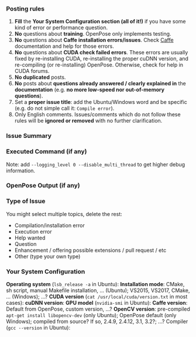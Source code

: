 ### Posting rules
1. **Fill** the **Your System Configuration section (all of it!)** if you have some kind of error or performance question.
2. **No** questions about **training**. OpenPose only implements testing.
3. **No** questions about **Caffe installation errors/issues**. Check [Caffe](http://caffe.berkeleyvision.org) documentation and help for those errors.
4. **No** questions about **CUDA check failed errors**. These errors are usually fixed by re-installing CUDA, re-installing the proper cuDNN version, and re-compiling (or re-installing) OpenPose. Otherwise, check for help in CUDA forums.
5. **No duplicated** posts.
6. **No** posts about **questions already answered / clearly explained in** the **documentation** (e.g. **no more low-speed nor out-of-memory questions**).
7. Set a **proper issue title**: add the Ubuntu/Windows word and be specific (e.g. do not simple call it: `Compile error`).
8. Only English comments.
Issues/comments which do not follow these rules will be **ignored or removed** with no further clarification.



### Issue Summary



### Executed Command (if any)
Note: add `--logging_level 0 --disable_multi_thread` to get higher debug information.



### OpenPose Output (if any)



### Type of Issue
You might select multiple topics, delete the rest:
- Compilation/installation error
- Execution error
- Help wanted
- Question
- Enhancement / offering possible extensions / pull request / etc
- Other (type your own type)



### Your System Configuration
**Operating system** (`lsb_release -a` in Ubuntu):
**Installation mode**: CMake, sh script, manual Makefile installation, ... (Ubuntu); VS2015, VS2017, CMake, ... (Windows); ...?
**CUDA version** (`cat /usr/local/cuda/version.txt` in most cases):
**cuDNN version**:
**GPU model** (`nvidia-smi` in Ubuntu):
**Caffe version**: Default from OpenPose, custom version, ...?
**OpenCV version**: pre-compiled `apt-get install libopencv-dev` (only Ubuntu); OpenPose default (only Windows); compiled from source? If so, 2.4.9, 2.4.12, 3.1, 3.2?; ...?
Compiler (`gcc --version` in Ubuntu):
